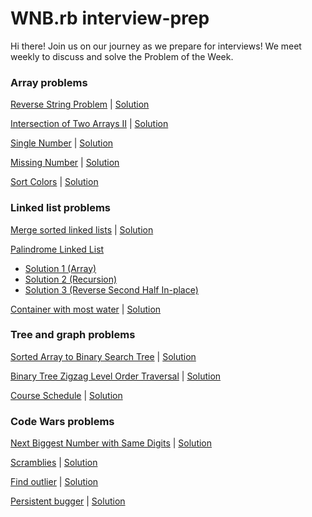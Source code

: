 # WNB.rb interview-prep

Hi there! Join us on our journey as we prepare for interviews! We meet weekly to discuss and solve the Problem of the Week.

### Array problems

[Reverse String Problem](https://leetcode.com/problems/reverse-string/)
| [Solution](https://github.com/wnbrb/interview-prep/blob/main/solutions/reverse_string.rb)

[Intersection of Two Arrays II](https://leetcode.com/problems/intersection-of-two-arrays-ii/) | [Solution](https://github.com/wnbrb/interview-prep/blob/main/solutions/intersection_of_two_arrays_2.rb)

[Single Number](https://leetcode.com/problems/single-number/) | [Solution](https://github.com/wnbrb/interview-prep/blob/main/solutions/single_number.rb)

[Missing Number](https://leetcode.com/problems/missing-number/) | [Solution](https://github.com/wnbrb/interview-prep/blob/main/solutions/missing_number.rb)

[Sort Colors](https://leetcode.com/problems/sort-colors/) | [Solution](https://github.com/wnbrb/interview-prep/blob/main/solutions/sort_colors.rb)

### Linked list problems

[Merge sorted linked lists](https://leetcode.com/problems/merge-two-sorted-lists/) | [Solution](https://github.com/wnbrb/interview-prep/blob/main/solutions/merge_sorted_linked_lists.rb)

[Palindrome Linked List](https://leetcode.com/problems/palindrome-linked-list/)

- [Solution 1 (Array)](https://github.com/wnbrb/interview-prep/blob/main/solutions/is_palindrome1.rb)
- [Solution 2 (Recursion)](https://github.com/wnbrb/interview-prep/blob/main/solutions/is_palindrome2.rb)
- [Solution 3 (Reverse Second Half In-place)](https://github.com/wnbrb/interview-prep/blob/main/solutions/is_palindrome3.rb)

[Container with most water](https://leetcode.com/problems/container-with-most-water) | [Solution](https://github.com/wnbrb/interview-prep/blob/main/solutions/container_most_water.md)

### Tree and graph problems

[Sorted Array to Binary Search Tree](https://leetcode.com/problems/convert-sorted-array-to-binary-search-tree/) | [Solution](https://github.com/wnbrb/interview-prep/blob/main/solutions/array_to_bst.rb)

[Binary Tree Zigzag Level Order Traversal](https://leetcode.com/problems/binary-tree-zigzag-level-order-traversal/) | [Solution](https://github.com/wnbrb/interview-prep/blob/main/solutions/zigzag_bst.rb)

[Course Schedule](https://leetcode.com/problems/course-schedule/) | [Solution](https://github.com/wnbrb/interview-prep/blob/main/solutions/course_schedule.rb)

### Code Wars problems

[Next Biggest Number with Same Digits](https://www.codewars.com/kata/55983863da40caa2c900004e/ruby) | [Solution](https://github.com/wnbrb/interview-prep/blob/main/solutions/next_biggest_number.rb)

[Scramblies](https://www.codewars.com/kata/55c04b4cc56a697bb0000048) | [Solution](https://github.com/wnbrb/interview-prep/blob/main/solutions/scramblies.md)

[Find outlier](https://www.codewars.com/kata/5526fc09a1bbd946250002dc) | [Solution](https://github.com/wnbrb/interview-prep/blob/main/solutions/find_outlier.md)

[Persistent bugger](https://www.codewars.com/kata/55bf01e5a717a0d57e0000ec/train/ruby) | [Solution](https://github.com/wnbrb/interview-prep/blob/main/solutions/persistent_bugger.md)
